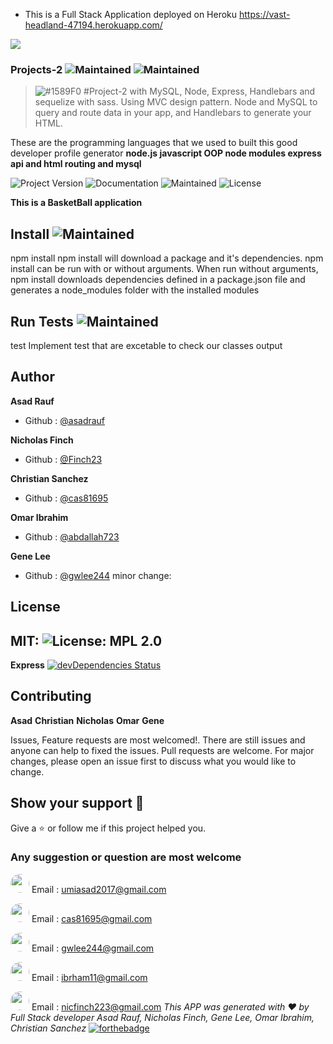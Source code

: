 * This is a Full Stack Application deployed on Heroku https://vast-headland-47194.herokuapp.com/

 ![](mainpage.png)
 
### Projects-2 ![Maintained](https://img.shields.io/badge/burger-yellowgreen) ![Maintained](https://img.shields.io/badge/UNC-bootCamp-blue)

> ![#1589F0](https://placehold.it/15/1589F0/000000?text=+) #Project-2 with MySQL, Node, Express, Handlebars and sequelize with sass. Using MVC design pattern.  Node and MySQL to query and route data in your app, and Handlebars to generate your HTML.

These are the programming languages that we used to built this good developer profile generator
**node.js javascript OOP node modules express api and html routing and mysql**


![Project Version](https://img.shields.io/badge/Version-version1.1-blue)  ![Documentation](https://img.shields.io/badge/Documentation-Yes-yellowgreen) ![Maintained](https://img.shields.io/badge/Maintained-Yes-yellowgreen)  ![License](https://img.shields.io/badge/License-MIT-green)

**This is a BasketBall application**

## Install  ![Maintained](https://img.shields.io/badge/npm-install-red)
npm install
npm install will download a package and it's dependencies. npm install can be run with or without arguments. When run without arguments, npm install downloads dependencies defined in a package.json file and generates a node_modules folder with the installed modules

## Run Tests  ![Maintained](https://img.shields.io/badge/npm-test-red)
test
Implement test that are excetable to check our classes output

## Author
**Asad Rauf**
- Github : [@asadrauf](https://github.com/asadrauf)

**Nicholas Finch**
- Github : [@Finch23](https://github.com/Finch23)

**Christian Sanchez**
- Github : [@cas81695](https://github.com/cas81695)

**Omar Ibrahim**
- Github : [@abdallah723](https://github.com/abdallah723)

**Gene Lee**
- Github : [@gwlee244](https://github.com/gwlee244)
 minor change:  

## License 
MIT: ![License: MPL 2.0](https://img.shields.io/badge/License-MPL%202.0-brightgreen.svg)
---
**Express** [![devDependencies Status](https://david-dm.org/dwyl/hapi-auth-jwt2/dev-status.svg)](https://david-dm.org/dwyl/hapi-auth-jwt2?type=dev)
## Contributing
**Asad**
**Christian**
**Nicholas**
**Omar** 
**Gene**

Issues, Feature requests are most welcomed!. There are still issues and anyone can help to fixed the issues. Pull requests are welcome. For major changes, please open an issue first to discuss what you would like to change.

## Show your support :pray:
Give a :star: or follow me if this project helped you.
### Any suggestion or question are most welcome
<img src="https://avatars1.githubusercontent.com/u/7818024?v=4" style="border-radius: 18px" width="30px" style = "border: 2px solid green" /> Email : [umiasad2017@gmail.com](asadrauf)


<img src= "https://avatars1.githubusercontent.com/u/58318559?v=4" style="border-radius: 18px" width="30px" style = "border: 2px solid green" /> Email : [cas81695@gmail.com](cas81695)


<img src= "https://avatars1.githubusercontent.com/u/55607961?v=4" style="border-radius: 18px" width="30px" style = "border: 2px solid green" /> Email : [gwlee244@gmail.com](gwlee244)


<img src= "https://avatars1.githubusercontent.com/u/57788908?v=4" style="border-radius: 18px" width="30px" style = "border: 2px solid green" /> Email : [ibrham11@gmail.com](abdallah723)


<img src= "https://avatars1.githubusercontent.com/u/57764795?v=4" style="border-radius: 18px" width="30px" style = "border: 2px solid green" /> Email : [nicfinch223@gmail.com](Finch23)
*This APP was generated with :heart: by Full Stack developer Asad Rauf, Nicholas Finch, Gene Lee, Omar Ibrahim, Christian Sanchez*
[![forthebadge](https://forthebadge.com/images/badges/made-with-javascript.svg)](https://forthebadge.com)
